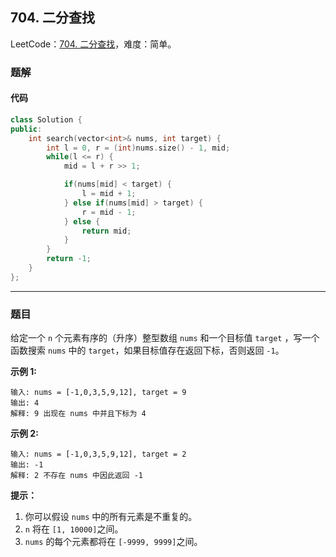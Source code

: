 ## 704. 二分查找

LeetCode：[704. 二分查找](https://leetcode.cn/problems/binary-search/)，难度：简单。

### 题解

#### 代码

```c++
class Solution {
public:
    int search(vector<int>& nums, int target) {
        int l = 0, r = (int)nums.size() - 1, mid;
        while(l <= r) {
            mid = l + r >> 1;

            if(nums[mid] < target) {
                l = mid + 1;
            } else if(nums[mid] > target) {
                r = mid - 1;
            } else {
                return mid;
            }
        }
        return -1;
    }
};
```



---



### 题目

给定一个 `n` 个元素有序的（升序）整型数组 `nums` 和一个目标值 `target` ，写一个函数搜索 `nums` 中的 `target`，如果目标值存在返回下标，否则返回 `-1`。


**示例 1:**

```
输入: nums = [-1,0,3,5,9,12], target = 9
输出: 4
解释: 9 出现在 nums 中并且下标为 4
```

**示例 2:**

```
输入: nums = [-1,0,3,5,9,12], target = 2
输出: -1
解释: 2 不存在 nums 中因此返回 -1
```

 

**提示：**

1. 你可以假设 `nums` 中的所有元素是不重复的。
2. `n` 将在 `[1, 10000]`之间。
3. `nums` 的每个元素都将在 `[-9999, 9999]`之间。

